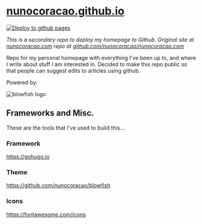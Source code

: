 # [nunocoracao.github.io](https://nunocoracao.github.io)

[![Deploy to github pages](https://github.com/nunocoracao/nunocoracao.github.com/actions/workflows/github-pages.yml/badge.svg)](https://github.com/nunocoracao/nunocoracao.github.com/actions/workflows/github-pages.yml)

*This is a secondary repo to deploy my homepage to Github. Original site at [nunocoracao.com](https://nunocoracao.com) repo at [github.com/nunocoracao/nunocoracao.com](https://github.com/nunocoracao/nunocoracao.com)*

Repo for my personal homepage with everything I've been up to, and where I write about stuff I am interested in. Decided to make this repo public so that people can suggest edits to articles using github.

Powered by:

![blowfish logo](https://github.com/nunocoracao/homepage/blob/main/blowfish_banner_full.png?raw=true)

## Frameworks and Misc.
These are the tools that I've used to build this...

### Framework
https://gohugo.io

### Theme
https://github.com/nunocoracao/blowfish

### Icons
https://fontawesome.com/icons
